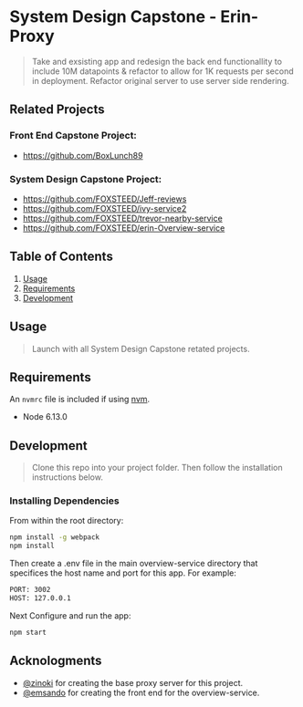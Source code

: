 # System Design Capstone - Erin-Proxy

> Take and exsisting app and redesign the back end functionallity to include 10M datapoints & refactor to allow for 1K requests per second in deployment.
> Refactor original server to use server side rendering.

## Related Projects

  ### Front End Capstone Project:
  - https://github.com/BoxLunch89

  ### System Design Capstone Project: 
  - https://github.com/FOXSTEED/Jeff-reviews
  - https://github.com/FOXSTEED/ivy-service2
  - https://github.com/FOXSTEED/trevor-nearby-service
  - https://github.com/FOXSTEED/erin-Overview-service

## Table of Contents

1. [Usage](#Usage)
2. [Requirements](#requirements)
3. [Development](#development)

## Usage

> Launch with all System Design Capstone retated projects. 

## Requirements

An `nvmrc` file is included if using [nvm](https://github.com/creationix/nvm).

- Node 6.13.0


## Development
> Clone this repo into your project folder. Then follow the installation instructions below. 

### Installing Dependencies

From within the root directory:

```sh
npm install -g webpack
npm install
```

Then create a .env file in the main overview-service directory that specifices the host name and port for this app. 
For example: 
```sh
PORT: 3002
HOST: 127.0.0.1
```

Next Configure and run the app:
```sh
npm start
```

## Acknologments
- [@zinoki](https://github.com/zinoki) for creating the base proxy server for this project. 
- [@emsando](https://github.com/emsando) for creating the front end for the overview-service.

